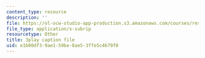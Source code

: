 ```yaml
---
content_type: resource
description: ''
file: https://ol-ocw-studio-app-production.s3.amazonaws.com/courses/res-3-003-learn-to-build-your-own-videogame-with-the-unity-game-engine-and-microsoft-kinect-january-iap-2017/e1b00df39ae159be8ae53ffe5c4679f0_gBD44yITfrw.vtt
file_type: application/x-subrip
resourcetype: Other
title: 3play caption file
uid: e1b00df3-9ae1-59be-8ae5-3ffe5c4679f0
---
```

